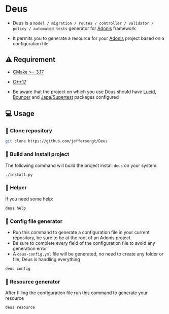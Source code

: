 # Deus

- Deus is a `model / migration / routes / controller / validator / policy / automated tests` generator for [Adonis](https://adonisjs.com/) framework

- It permits you to generate a resource for your [Adonis](https://adonisjs.com/) project based on a configuration file

## :warning: Requirement

- [CMake >= 3.17](https://cmake.org/download/)
- [C++17](https://en.cppreference.com/w/cpp/17)

- Be aware that the project on which you use Deus should have [Lucid](https://docs.adonisjs.com/guides/database/introduction), [Bouncer](https://docs.adonisjs.com/guides/authorization) and [Japa/Supertest](https://docs.adonisjs.com/cookbooks/testing-adonisjs-apps#introducing-japa) packages configured

## :computer: Usage

### :rocket: Clone repository

```sh
git clone https://github.com/jeffersongt/Deus
```

### :hammer: Build and Install project

The following command will build the project install `deus` on your system:

```sh
./install.py
```

### :wrench: Helper

If you need some help:

```sh
deus help
```

### :wrench: Config file generator

- Run this command to generate a configuration file in your current repository, be sure to be at the root of an Adonis project
- Be sure to complete every field of the configuration file to avoid any generation error
- A `deus-config.yml` file will be generated, no need to create any folder or file, Deus is handling everything

```sh
deus config
```

### :wrench: Resource generator

After filling the configuration file run this command to generate your resource

```sh
deus resource
```
